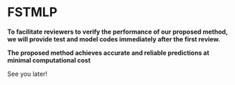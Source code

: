 # FSTMLP

**To facilitate reviewers to verify the performance of our proposed method, we will provide test and model codes immediately after the first review.**


**The proposed method achieves accurate and reliable predictions at minimal computational cost**


See you later!
